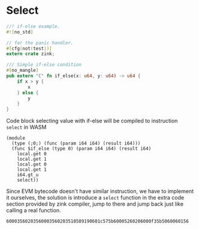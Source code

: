 # Select


```rust
//! if-else example.
#![no_std]

// for the panic handler.
#[cfg(not(test))]
extern crate zink;

/// Simple if-else condition
#[no_mangle]
pub extern "C" fn if_else(x: u64, y: u64) -> u64 {
    if x > y {
        x
    } else {
        y
    }
}

```

Code block selecting value with if-else will be compiled to instruction `select` in WASM

```wasm
(module
  (type (;0;) (func (param i64 i64) (result i64)))
  (func $if_else (type 0) (param i64 i64) (result i64)
    local.get 0
    local.get 1
    local.get 0
    local.get 1
    i64.gt_u
    select))
```

Since EVM bytecode doesn't have similar instruction, we have to implement it ourselves, the solution
is introduce a `select` function in the extra code section provided by zink compiler, jump to there
and jump back just like calling a real function.

```
60003560203560003560203510589190601c575b60005260206000f35b5060060156
```
